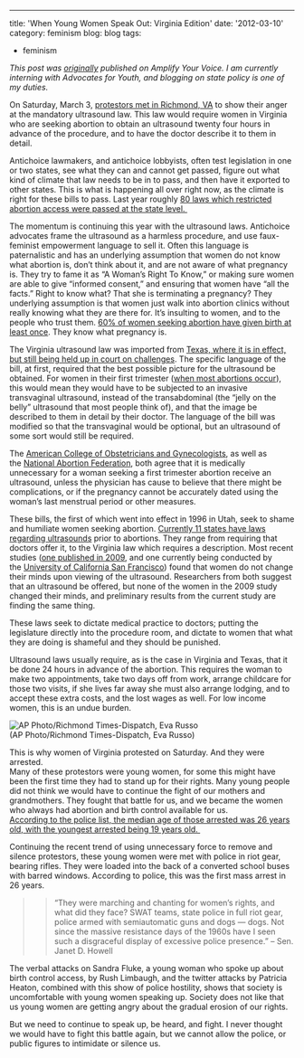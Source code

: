 ---
title: 'When Young Women Speak Out: Virginia Edition'
date: '2012-03-10'
category: feminism
blog: blog
tags:
- feminism

> 

_This post was [originally](http://www.amplifyyourvoice.org/u/nikki_liz/2012/3/7/Virginias-Ultrasound-Laws-Young-Women-Must-Continue-To-Be-Heard) published on Amplify Your Voice. I am currently interning with Advocates for Youth, and blogging on state policy is one of my duties._

On Saturday, March 3, [protestors met in Richmond, VA](http://www.washingtonpost.com/blogs/virginia-politics/post/more-than-30-arrested-at-anti-abortion-rally-in-richmond/2012/03/03/gIQAWFyJpR_blog.html) to show their anger at the mandatory ultrasound law. This law would require women in Virginia who are seeking abortion to obtain an ultrasound twenty four hours in advance of the procedure, and to have the doctor describe it to them in detail.  
  
Antichoice lawmakers, and antichoice lobbyists, often test legislation in one or two states, see what they can and cannot get passed, figure out what kind of climate that law needs to be in to pass, and then have it exported to other states. This is what is happening all over right now, as the climate is right for these bills to pass. Last year roughly [80 laws which restricted abortion access were passed at the state level. ](http://www.guttmacher.org/media/inthenews/2011/07/13/index.html)

  
  
The momentum is continuing this year with the ultrasound laws. Antichoice advocates frame the ultrasound as a harmless procedure, and use faux-feminist empowerment language to sell it. Often this language is paternalistic and has an underlying assumption that women do not know what abortion is, don’t think about it, and are not aware of what pregnancy is. They try to fame it as “A Woman’s Right To Know,” or making sure women are able to give “informed consent,” and ensuring that women have “all the facts.” Right to know what? That she is terminating a pregnancy? They underlying assumption is that women just walk into abortion clinics without really knowing what they are there for. It’s insulting to women, and to the people who trust them. [60% of women seeking abortion have given birth at least once](http://www.guttmacher.org/pubs/US-Abortion-Patients.pdf). They know what pregnancy is.   
  
The Virginia ultrasound law was imported from [Texas, where it is in effect, but still being held up in court on challenges](http://www.reuters.com/article/2012/01/14/us-texas-abortion-idUSTRE80C2BD20120114). The specific language of the bill, at first, required that the best possible picture for the ultrasound be obtained. For women in their first trimester ([when most abortions occur](http://www.guttmacher.org/pubs/fb_induced_abortion.html)), this would mean they would have to be subjected to an invasive transvaginal ultrasound, instead of the transabdominal (the “jelly on the belly” ultrasound that most people think of), and that the image be described to them in detail by their doctor. The language of the bill was modified so that the transvaginal would be optional, but an ultrasound of some sort would still be required.  
  
The [American College of Obstetricians and Gynecologists](http://www.acog.org/), as well as the [National Abortion Federation](http://www.prochoice.org/), both agree that it is medically unnecessary for a woman seeking a first trimester abortion receive an ultrasound, unless the physician has cause to believe that there might be complications, or if the pregnancy cannot be accurately dated using the woman’s last menstrual period or other measures.   
  
These bills, the first of which went into effect in 1996 in Utah, seek to shame and humiliate women seeking abortion. [Currently 11 states have laws regarding ultrasounds](http://www.guttmacher.org/statecenter/spibs/spib_RFU.pdf) prior to abortions. They range from requiring that doctors offer it, to the Virginia law which requires a description. Most recent studies ([one published in 2009](http://www.ncbi.nlm.nih.gov/pubmed/19340704), and one currently being conducted by the [University of California San Francisco](http://www.rawstory.com/rs/2012/02/06/study-ultrasounds-dont-stop-planned-abortions/)) found that women do not change their minds upon viewing of the ultrasound. Researchers from both suggest that an ultrasound be offered, but none of the women in the 2009 study changed their minds, and preliminary results from the current study are finding the same thing.   
  
These laws seek to dictate medical practice to doctors; putting the legislature directly into the procedure room, and dictate to women that what they are doing is shameful and they should be punished.  
  
Ultrasound laws usually require, as is the case in Virginia and Texas, that it be done 24 hours in advance of the abortion. This requires the woman to make two appointments, take two days off from work, arrange childcare for those two visits, if she lives far away she must also arrange lodging, and to accept these extra costs, and the lost wages as well. For low income women, this is an undue burden.   
  
![AP Photo/Richmond Times-Dispatch, Eva Russo](http://www.washingtonpost.com/rf/image_296w/WashingtonPost/Content/Blogs/virginia-politics/Images/Abortion_Protest_Arrests_035eb.jpg?uuid=h9UnamV9EeGi8kaOgZ8ndw)  
(AP Photo/Richmond Times-Dispatch, Eva Russo)  
  
This is why women of Virginia protested on Saturday. And they were arrested.  
Many of these protestors were young women, for some this might have been the first time they had to stand up for their rights. Many young people did not think we would have to continue the fight of our mothers and grandmothers. They fought that battle for us, and we became the women who always had abortion and birth control available for us.   
[According to the police list, the median age of those arrested was 26 years old, with the youngest arrested being 19 years old. ](http://www.washingtonpost.com/local/dems-say-va-abortion-rights-protesters-were-intimidated-gop-defends-state-capitol-police/2012/03/05/gIQAvqRwsR_story.html)  
  
Continuing the recent trend of using unnecessary force to remove and silence protestors, these young women were met with police in riot gear, bearing rifles. They were loaded into the back of a converted school buses with barred windows. According to police, this was the first mass arrest in 26 years.

> > “They were marching and chanting for women’s rights, and what did they face? SWAT teams, state police in full riot gear, police armed with semiautomatic guns and dogs — dogs. Not since the massive resistance days of the 1960s have I seen such a disgraceful display of excessive police presence.” – Sen. Janet D. Howell

The verbal attacks on Sandra Fluke, a young woman who spoke up about birth control access, by Rush Limbaugh, and the twitter attacks by Patricia Heaton, combined with this show of police hostility, shows that society is uncomfortable with young women speaking up. Society does not like that us young women are getting angry about the gradual erosion of our rights.  
  
But we need to continue to speak up, be heard, and fight. I never thought we would have to fight this battle again, but we cannot allow the police, or public figures to intimidate or silence us. 
